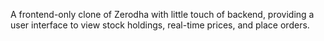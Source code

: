 A frontend-only clone of Zerodha with little touch of backend, providing a user interface to view stock holdings, real-time prices, and place orders.
